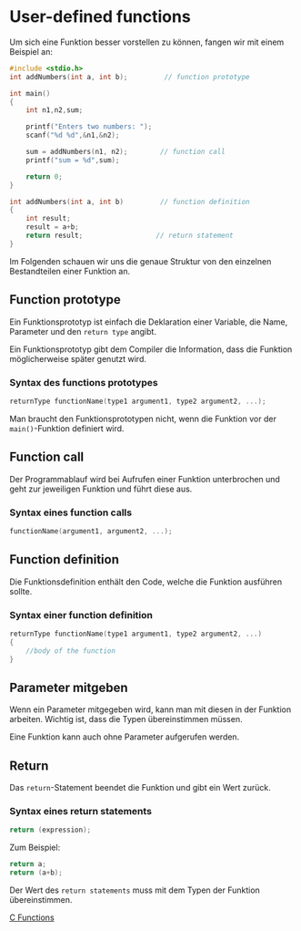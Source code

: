 # User-defined functions

Um sich eine Funktion besser vorstellen zu können, fangen wir mit einem Beispiel an:

```C
#include <stdio.h>
int addNumbers(int a, int b);         // function prototype

int main()
{
    int n1,n2,sum;

    printf("Enters two numbers: ");
    scanf("%d %d",&n1,&n2);

    sum = addNumbers(n1, n2);        // function call
    printf("sum = %d",sum);

    return 0;
}

int addNumbers(int a, int b)         // function definition   
{
    int result;
    result = a+b;
    return result;                  // return statement
}
```

Im Folgenden schauen wir uns die genaue Struktur von den einzelnen Bestandteilen einer Funktion an. 

## Function prototype

Ein Funktionsprototyp ist einfach die Deklaration einer Variable, die Name, Parameter und den `return type` angibt.

Ein Funktionsprototyp gibt dem Compiler die Information, dass die Funktion möglicherweise später genutzt wird.

### Syntax des functions prototypes

```C
returnType functionName(type1 argument1, type2 argument2, ...);
```

Man braucht den Funktionsprototypen nicht, wenn die Funktion vor der `main()`-Funktion definiert wird.

## Function call

Der Programmablauf wird bei Aufrufen einer Funktion unterbrochen und geht zur jeweiligen Funktion und führt diese aus.

### Syntax eines function calls

```C
functionName(argument1, argument2, ...);
```

## Function definition

Die Funktionsdefinition enthält den Code, welche die Funktion ausführen sollte.

### Syntax einer function definition

```C
returnType functionName(type1 argument1, type2 argument2, ...)
{
    //body of the function
}
```

## Parameter mitgeben

Wenn ein Parameter mitgegeben wird, kann man mit diesen in der Funktion arbeiten. Wichtig ist, dass die Typen übereinstimmen müssen. 

Eine Funktion kann auch ohne Parameter aufgerufen werden.

## Return

Das `return`-Statement beendet die Funktion und gibt ein Wert zurück. 

### Syntax eines return statements

```C
return (expression);
```

Zum Beispiel:

```C
return a;
return (a+b);
```

Der Wert des `return statements` muss mit dem Typen der Funktion übereinstimmen.

<seealso>
    <category ref="useful">
        <a href="https://www.programiz.com/c-programming/c-functions">C Functions</a>
    </category>
</seealso>